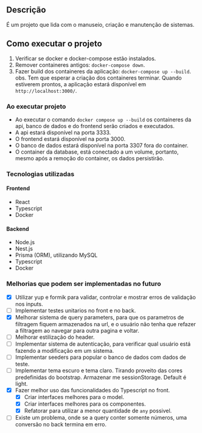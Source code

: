 ## Descrição

É um projeto que lida com o manuseio, criação e manutenção de sistemas.

## Como executar o projeto

1. Verificar se docker e docker-compose estão instalados.
2. Remover containeres antigos: `docker-compose down`.
3. Fazer build dos containeres da aplicação: `docker-compose up --build`.
   obs. Tem que esperar a criação dos containeres terminar. Quando estiverem prontos, a aplicação estará disponível em `http://localhost:3000/`.

<!-- ### Como popular o banco de dados com dados de teste
1. Executar o comando `docker exec -it api bash` para acessar o container da api.
2. Executar o comando `npm run seed` para popular o banco de dados com dados de teste. -->

### Ao executar projeto

- Ao executar o comando `docker compose up --build` os containeres da api, banco de dados e do frontend serão criados e executados.
- A api estará disponível na porta 3333.
- O frontend estará disponível na porta 3000.
- O banco de dados estará disponível na porta 3307 fora do container.
- O container da database, está conectado a um volume, portanto, mesmo após a remoção do container, os dados persistirão.

### Tecnologias utilizadas

#### Frontend

- React
- Typescript
- Docker

#### Backend

- Node.js
- Nest.js
- Prisma (ORM), utilizando MySQL
- Typescript
- Docker

### Melhorias que podem ser implementadas no futuro

- [x] Utilizar yup e formik para validar, controlar e mostrar erros de validação nos inputs.
- [ ] Implementar testes unitarios no front e no back.
- [x] Melhorar sistema de query parameters, para que os parametros de filtragem fiquem armazenados na url,
      e o usuário não tenha que refazer a filtragem ao navegar para outra pagina e voltar.
- [ ] Melhorar estilização do header.
- [ ] Implementar sistema de autenticação, para verificar qual usuário está fazendo a modificação em um sistema.
- [ ] Implementar seeders para popular o banco de dados com dados de teste.
- [ ] Implementar tema escuro e tema claro. Tirando proveito das cores predefinidas do bootstrap.
      Armazenar me sessionStorage. Default é light.
- [x] Fazer melhor uso das funcionalidades do Typescript no front.
  - [x] Criar interfaces melhores para o model.
  - [x] Criar interfaces melhores para os componentes.
  - [x] Refatorar para utilizar a menor quantidade de `any` possivel.
- [ ] Existe um problema, onde se a query conter somente números, uma conversão no back termina em erro.
